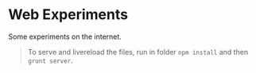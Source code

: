 Web Experiments
===============

Some experiments on the internet.

> To serve and livereload the files, run in folder `npm install` and then `grunt server`.